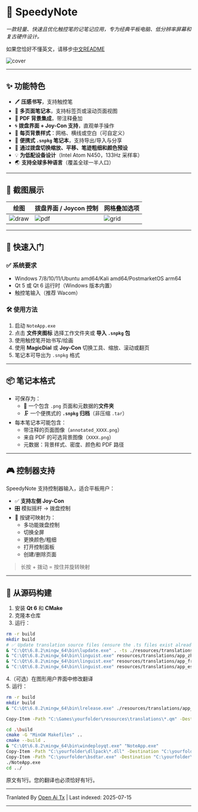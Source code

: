 # 📝 SpeedyNote

_一款轻量、快速且优化触控笔的记笔记应用，专为经典平板电脑、低分辨率屏幕和复古硬件设计。_

如果您恰好不懂英文，请移步[中文README](https://github.com/alpha-liu-01/SpeedyNote/blob/main/speedynote_README_zh_CN.md)

![cover](https://i.imgur.com/UTNNbnM.png)

---

## ✨ 功能特色

- 🖊️ **压感书写**，支持触控笔
- 📄 **多页面笔记本**，支持标签页或滚动页面视图
- 📌 **PDF 背景集成**，带注释叠加
- 🌀 **拨盘界面 + Joy-Con 支持**，直观单手操作
- 🎨 **每页背景样式**：网格、横线或空白（可自定义）
- 💾 **便携式 `.snpkg` 笔记本**，支持导出/导入与分享
- 🔎 **通过拨盘切换缩放、平移、笔迹粗细和颜色预设**
- 💡 **为低配设备设计**（Intel Atom N450，133Hz 采样率）
- 🌏 **支持全球多种语言**（覆盖全球一半人口）

---

## 📸 截图展示

| 绘图 | 拨盘界面 / Joycon 控制 | 网格叠加选项 |
|----------------|------------------------|-----------------------|
| ![draw](https://i.imgur.com/iARL6Vo.gif) | ![pdf](https://i.imgur.com/NnrqOQQ.gif) | ![grid](https://i.imgur.com/YaEdx1p.gif) |


---

## 🚀 快速入门

### ✅ 系统要求

- Windows 7/8/10/11/Ubuntu amd64/Kali amd64/PostmarketOS arm64
- Qt 5 或 Qt 6 运行时（Windows 版本内置）
- 触控笔输入（推荐 Wacom）

### 🛠️ 使用方法

1. 启动 `NoteApp.exe`
2. 点击 **文件夹图标** 选择工作文件夹或 **导入 `.snpkg` 包**
3. 使用触控笔开始书写/绘画
4. 使用 **MagicDial** 或 **Joy-Con** 切换工具、缩放、滚动或翻页
5. 笔记本可导出为 `.snpkg` 格式

---

## 📦 笔记本格式

- 可保存为：
  - 📁 一个包含 `.png` 页面和元数据的**文件夹**
  - 🗜️ 一个便携式的 **`.snpkg` 归档**（非压缩 `.tar`）
- 每本笔记本可能包含：
  - 带注释的页面图像（`annotated_XXXX.png`）
  - 来自 PDF 的可选背景图像（`XXXX.png`）
  - 元数据：背景样式、密度、颜色和 PDF 路径

---

## 🎮 控制器支持

SpeedyNote 支持控制器输入，适合平板用户：

- ✅ **支持左侧 Joy-Con**
- 🎛️ 模拟摇杆 → 拨盘控制
- 🔘 按键可映射为：
  - 多功能拨盘控制
  - 切换全屏
  - 更换颜色/粗细
  - 打开控制面板
  - 创建/删除页面

> 长按 + 拨动 = 按住并旋转映射

---

## 📁 从源码构建


1. 安装 **Qt 6** 和 **CMake**
2. 克隆本仓库
3. 运行：

```bash
rm -r build
mkdir build
# ✅ Update translation source files (ensure the .ts files exist already)
& "C:\Qt\6.8.2\mingw_64\bin\lupdate.exe" . -ts ./resources/translations/app_fr.ts ./resources/translations/app_zh.ts ./resources/translations/app_es.ts
& "C:\Qt\6.8.2\mingw_64\bin\linguist.exe" resources/translations/app_zh.ts
& "C:\Qt\6.8.2\mingw_64\bin\linguist.exe" resources/translations/app_fr.ts
& "C:\Qt\6.8.2\mingw_64\bin\linguist.exe" resources/translations/app_es.ts
```
4.（可选）在图形用户界面中修改翻译  
5. 运行：
```bash
rm -r build
mkdir build
& "C:\Qt\6.8.2\mingw_64\bin\lrelease.exe" ./resources/translations/app_zh.ts ./resources/translations/app_fr.ts ./resources/translations/app_es.ts

Copy-Item -Path "C:\Games\yourfolder\resources\translations\*.qm" -Destination "C:\Games\yourfolder\build" -Force

cd .\build
cmake -G "MinGW Makefiles" .. 
cmake --build .  
& "C:\Qt\6.8.2\mingw_64\bin\windeployqt.exe" "NoteApp.exe"
Copy-Item -Path "C:\yourfolder\dllpack\*.dll" -Destination "C:\yourfolder\build" -Force
Copy-Item -Path "C:\yourfolder\bsdtar.exe" -Destination "C:\yourfolder\build" -Force
./NoteApp.exe
cd ../
```
原文有1行。您的翻译也必须恰好有1行。

---

Tranlated By [Open Ai Tx](https://github.com/OpenAiTx/OpenAiTx) | Last indexed: 2025-07-15

---